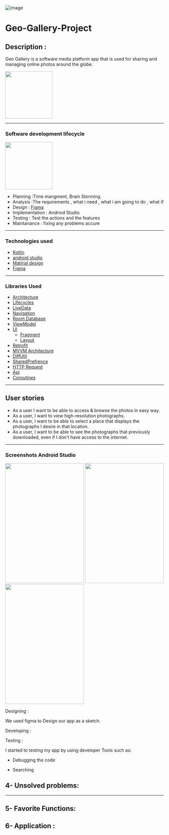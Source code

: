 ![image](https://user-images.githubusercontent.com/91452283/140028219-e6c1e5a4-7e88-4e9a-86cb-1b1e76542cad.png)
# Geo-Gallery-Project


## Description : 
Geo Gallery is a software media platform app that is used for sharing and managing online photos around the globe.

<img src="https://user-images.githubusercontent.com/91452283/144279034-58888f2b-f144-408e-832c-5683afb91b4d.png" width="150" height="150">

<hr>

### Software development lifecycle

<img src="https://user-images.githubusercontent.com/91452283/140063117-e6dfcae8-dc42-4300-89cd-cd760809c347.png" width="150" height="150">

- Planning :Time mangment, Brain Storming.
- Analysis :The requirements , what i need , what i am going to do , what if 
- Design : [Figma](https://www.figma.com/file/bnciU8RcvZ6tcjbZu6B3YP/Geo-Gallery?node-id=0%3A1)
- Implementation : Andriod Studio
- Testing : Test the actions and the features
- Maintanance : fixing any problems accure


<hr>

### Technologies used
- [Kotlin](https://developer.android.com/kotlin)
- [android studio](https://developer.android.com/studio?gclid=Cj0KCQjww4OMBhCUARIsAILndv7dnvotv1KjpsvyCGg74yWzg7zXsTLeEz078nbHA6wWZbaUZSUWlGgaAuMNEALw_wcB&gclsrc=aw.ds)
- [Matirial design](https://material.io/components?platform=android)
- [Figma](https://www.figma.com/file/bnciU8RcvZ6tcjbZu6B3YP/Geo-Gallery?node-id=0%3A1)

<hr>

### Libraries Used
* [Architecture][1]
* [Lifecycles][3] 
* [LiveData][4]
* [Navigation][5] 
* [Room Database][6] 
* [ViewModel][7] 
* [UI][9] 
  * [Fragment][11] 
  * [Layout][12] 
*  [Retrofit](https://square.github.io/retrofit/)
* [MVVM Architecture](https://medium.com/@desai.krupa/why-to-choose-mvvm-android-architecture-9dc2cf9e6f91)
* [DiffUtil](https://medium.com/tech-insider/diffutil-handling-recyclerview-smartly-ac3401d22903)
* [SharedPrefrence](https://medium.com/google-developers/sharedpreferences-is-your-answer-to-simple-storage-a7c8499ea8ff)
* [HTTP Request](https://www.restapitutorial.com/lessons/httpmethods.html)
* [Api](https://www.mulesoft.com/resources/api/what-is-an-api)
* [Coroutines](https://developer.android.com/kotlin/coroutines?gclid=Cj0KCQiA15yNBhDTARIsAGnwe0X6_uiUGKPCcjYnxYqgNTosJ31FJI_HE0l4M_OBt_SfgY5OtwAcFMsaAu0uEALw_wcB&gclsrc=aw.ds)

<hr>

## User stories
* As a user I want to be able to access & browse the photos in easy way.
* As a user, I want to view high-resolution photographs.
* As a user, I want to be able to select a place that displays the photographs I desire in that location.
* As a user, I want to be able to see the photographs that  previously downloaded, even if I don't have access to the internet.
 
<hr>

### Screenshots Android Studio

<img src="https://user-images.githubusercontent.com/91452283/144288879-6bd3113e-2e1a-4d10-b7e3-0e0151c61cf9.jpg" width="250" height="380">
<img src="https://user-images.githubusercontent.com/91452283/144288639-0b7cd4c8-9a4d-4a4b-a178-753a5b544a61.jpg" width="250" height="380">
<img src="https://user-images.githubusercontent.com/91452283/144288976-676beab4-2329-4a4b-a006-212a168a67fc.jpg" width="250" height="380">



Designing :

 We used figma to Design our app as a sketch.

Developing :


Testing :


I started to testing my app by using developer Tools such as:

* Debugging the code


* Searching



## 4- Unsolved problems:


<hr>

## 5- Favorite Functions:



## 6- Application :





[21]: https://developer.android.com/training/data-storage/room/relationships
[20]: https://developer.android.com/reference/androidx/room/ForeignKey
[0]: https://developer.android.com/jetpack/components
[1]: https://developer.android.com/jetpack/arch/
[2]: https://developer.android.com/topic/libraries/data-binding/
[3]: https://developer.android.com/topic/libraries/architecture/lifecycle
[4]: https://developer.android.com/topic/libraries/architecture/livedata
[5]: https://developer.android.com/topic/libraries/architecture/navigation/
[6]: https://developer.android.com/topic/libraries/architecture/room
[7]: https://developer.android.com/topic/libraries/architecture/viewmodel
[8]: https://developer.android.com/topic/libraries/architecture/workmanager
[9]: https://developer.android.com/guide/topics/ui
[11]: https://developer.android.com/guide/components/fragments
[12]: https://developer.android.com/guide/topics/ui/declaring-layout
